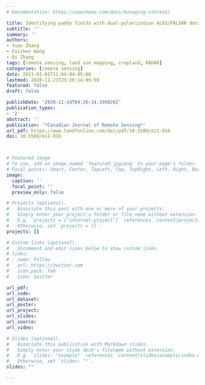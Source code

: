 ```yaml
---
# Documentation: https://wowchemy.com/docs/managing-content/

title: Identifying paddy fields with dual-polarization ALOS/PALSAR data
subtitle: ''
summary: ''
authors: 
- Yuan Zhang
- Cuizhen Wang
- Qi Zhang
tags: [remote sensing, land use mapping, cropland, RADAR]
categories: [remote sensing]
date: 2011-01-01T11:04:04-05:00
lastmod: 2020-11-23T23:26:14-05:00
featured: false
draft: false

publishDate: '2020-11-24T04:26:14.199026Z'
publication_types:
- '2'
abstract: ''
publication: '*Canadian Journal of Remote Sensing*'
url_pdf: https://www.tandfonline.com/doi/pdf/10.5589/m11-016
doi: 10.5589/m11-016



# Featured image
# To use, add an image named `featured.jpg/png` to your page's folder.
# Focal points: Smart, Center, TopLeft, Top, TopRight, Left, Right, BottomLeft, Bottom, BottomRight.
image:
  caption: ''
  focal_point: ''
  preview_only: false

# Projects (optional).
#   Associate this post with one or more of your projects.
#   Simply enter your project's folder or file name without extension.
#   E.g. `projects = ["internal-project"]` references `content/project/deep-learning/index.md`.
#   Otherwise, set `projects = []`.
projects: []

# Custom links (optional).
#   Uncomment and edit lines below to show custom links.
# links:
# - name: Follow
#   url: https://twitter.com
#   icon_pack: fab
#   icon: twitter

url_pdf:
url_code:
url_dataset:
url_poster:
url_project:
url_slides:
url_source:
url_video:

# Slides (optional).
#   Associate this publication with Markdown slides.
#   Simply enter your slide deck's filename without extension.
#   E.g. `slides: "example"` references `content/slides/example/index.md`.
#   Otherwise, set `slides: ""`.
slides: ""

---
```

